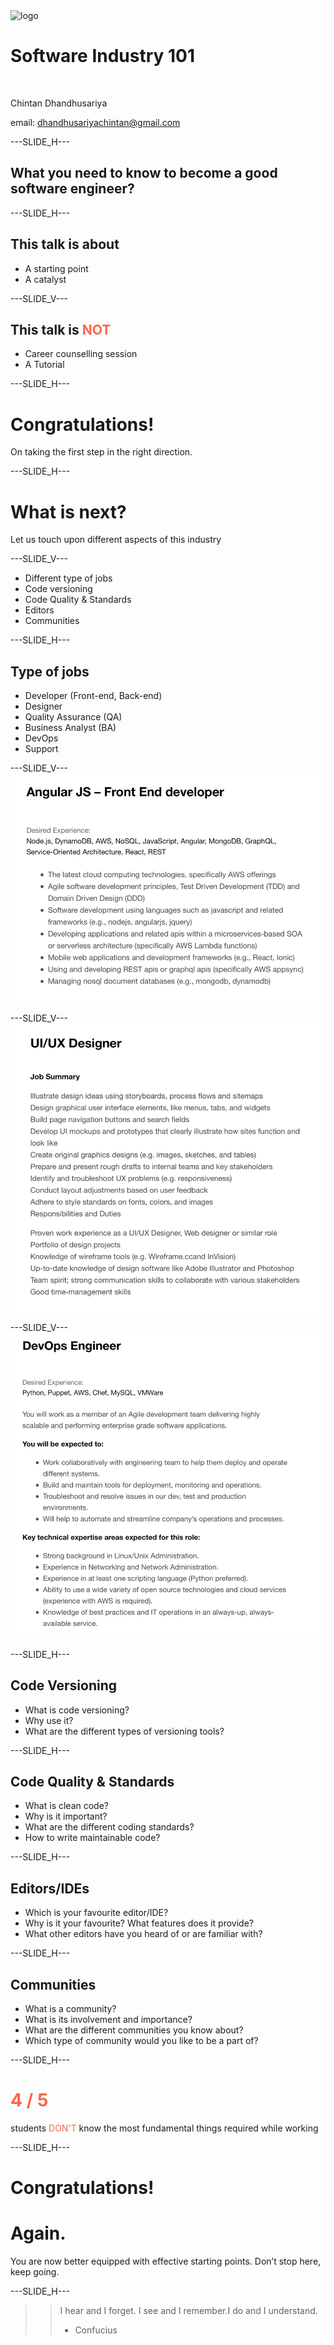 <img src="https://avatars0.githubusercontent.com/u/38642922?s=200&v=4" alt="logo" style="height: 100px; width: 100px; border: 0;"/>

# Software Industry 101

<br />

Chintan Dhandhusariya

email:
[dhandhusariyachintan@gmail.com](mailto:dhandhusariyachintan@gmail.com)

---SLIDE_H---

## What you need to know to become a good software engineer?

---SLIDE_H---

## This talk is about

- A starting point
- A catalyst

---SLIDE_V---

## This talk is <span style="color: tomato">NOT</span>

- Career counselling session
- A Tutorial

---SLIDE_H---

# Congratulations!
On taking the first step in the right direction.

---SLIDE_H---

# What is next?
Let us touch upon different aspects of this industry

---SLIDE_V---

- Different type of jobs
- Code versioning
- Code Quality & Standards
- Editors
- Communities

---SLIDE_H---

## Type of jobs

- Developer (Front-end, Back-end)
- Designer
- Quality Assurance (QA)
- Business Analyst (BA)
- DevOps
- Support

---SLIDE_V---
!["angular"](slides/angular.png)

---SLIDE_V---
!["ux"](slides/ux.png)

---SLIDE_V---
!["devops"](slides/devops.png)

---SLIDE_H---

## Code Versioning
- What is code versioning?
- Why use it?
- What are the different types of versioning tools?

---SLIDE_H---

## Code Quality & Standards

- What is clean code?
- Why is it important?
- What are the different coding standards?
- How to write maintainable code?

---SLIDE_H---

## Editors/IDEs

- Which is your favourite editor/IDE?
- Why is it your favourite? What features does it provide?
- What other editors have you heard of or are familiar with?

---SLIDE_H---

## Communities

- What is a community?
- What is its involvement and importance?
- What are the different communities you know about?
- Which type of community would you like to be a part of?

---SLIDE_H---

# <span style="color: tomato">4 / 5</span>

students <span style="color: tomato">DON'T</span> know the most fundamental things required while working

---SLIDE_H---

# Congratulations!
# Again.

You are now better equipped with effective starting points.
Don’t stop here, keep going.

---SLIDE_H---
>> I hear and I forget. I see and I remember.I do and I understand.
>> - Confucius